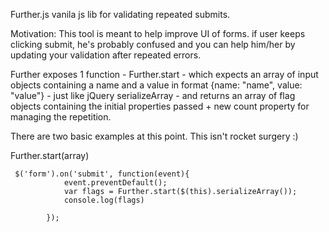 Further.js
vanila js lib for validating repeated submits. 


Motivation: 
This tool is meant to help improve UI of forms. 
if user keeps clicking submit, he's probably confused and you can help him/her by updating your validation after repeated errors.

Further exposes 1 function - Further.start - which expects an array of input objects containing a name and a value in format {name: "name", value: "value"} - just like jQuery serializeArray - and returns an array of flag objects containing the initial properties passed + new count property for managing the repetition.


There are two basic examples at this point. This isn't rocket surgery :)


Further.start(array)

```
 $('form').on('submit', function(event){
            event.preventDefault();
            var flags = Further.start($(this).serializeArray());
            console.log(flags)
            
        });
        
```    

    